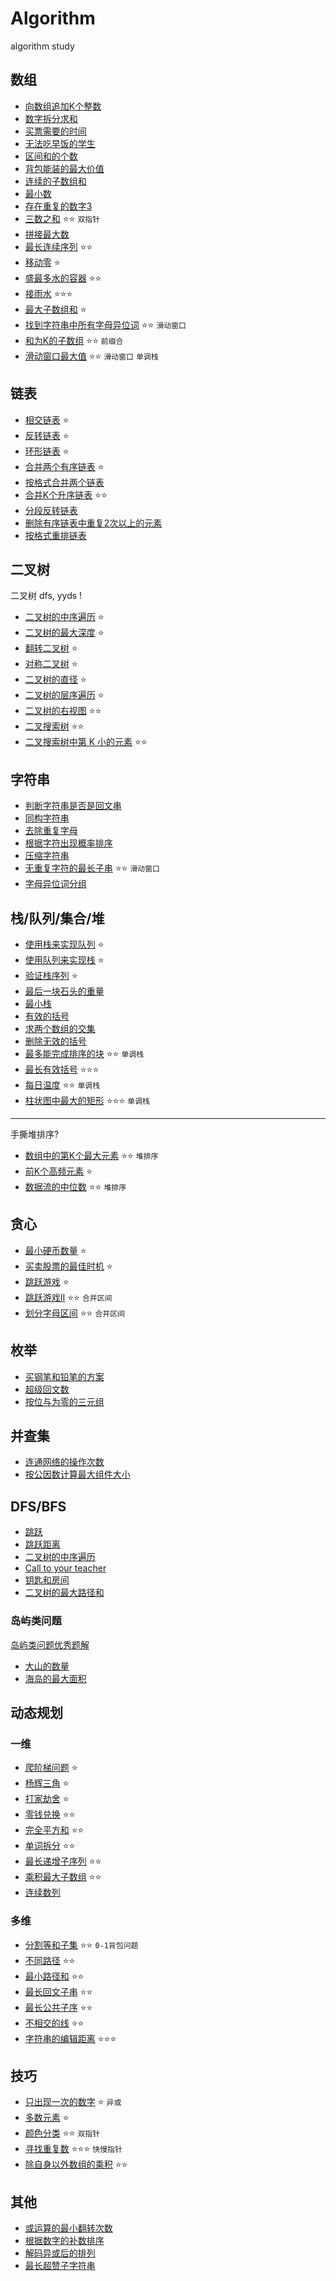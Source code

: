 # Algorithm
algorithm study

## 数组
- [向数组追加K个整数](./src/Append_K_Nums/)
- [数字拆分求和](./src/Split_Chk_Sum/)  
- [买票需要的时间](./src/Buy_Ticket_Time/)
- [无法吃早饭的学生](./src/Student_Breakfast/)
- [区间和的个数](./src/Find_Area_Num/)
- [背包能装的最大价值](./src/Max_Price_Package/)
- [连续的子数组和](./src/Serial_Array_Sum/)
- [最小数](./src/Min_Numbers/)
- [存在重复的数字3]()
- [三数之和](./src/Three_Number_Sum/README.md) ⭐️⭐️ `双指针`
- [拼接最大数](./src/Split_Max_Number/)
- [最长连续序列](./src/Common_Arrays/longest_serials_array.md) ⭐️⭐️
- [移动零](./src/Common_Arrays/move_zero.md) ⭐️
- [盛最多水的容器](./src/Common_Arrays/package_max_water_container.md) ⭐️⭐️
- [接雨水](./src/Common_Arrays/trap_water.md) ⭐️⭐️⭐️
- [最大子数组和](./src/Common_Arrays/max_sub_array.md) ⭐️
- [找到字符串中所有字母异位词](./src/Common_Arrays/find_anagrams.md) ⭐️⭐️ `滑动窗口`
- [和为K的子数组](./src/Common_Arrays/sub_array_sum.md) ⭐️⭐️ `前缀合`
- [滑动窗口最大值](./src/Common_Arrays/max_sliding_window.md) ⭐️⭐️ `滑动窗口` `单调栈`

## 链表
- [相交链表](./src/Common_List/Intersection_link_list.md) ⭐️
- [反转链表](./src/Common_List/reverse_list.md) ⭐️
- [环形链表](./src/Common_List/cycle_list.md) ⭐️
- [合并两个有序链表](./src/Merge_Two_List/) ⭐️
- [按格式合并两个链表](./src/Combine_Two_List/)
- [合并K个升序链表](./src/Merge_K_List/) ⭐️⭐️
- [分段反转链表](./src/Revese_List/)
- [删除有序链表中重复2次以上的元素](./src/Delete_Duplicate_Number/)
- [按格式重排链表](./src/ReSort_List/)

## 二叉树

二叉树 dfs, yyds !

- [二叉树的中序遍历](./src/Binary_Tree/In-order_traversal.md) ⭐️
- [二叉树的最大深度](./src/Binary_Tree/Max_depth.md) ⭐️
- [翻转二叉树](./src/Binary_Tree/Flip_binary_tree.md) ⭐️
- [对称二叉树](./src/Binary_Tree/Symmetric_binary.md) ⭐️
- [二叉树的直径](./src/Binary_Tree/Diameter_binary_tree.md) ⭐️
- [二叉树的层序遍历](./src/Binary_Tree/Level-order_traversal.md) ⭐️
- [二叉树的右视图](./src/Binary_Tree/Right_view_tree.md) ⭐️⭐️
- [二叉搜索树](./src/Binary_Tree/Binary_search_tree.md) ⭐️⭐️
- [二叉搜索树中第 K 小的元素](./src/Binary_Tree/K_min_element_tree.md) ⭐️⭐️

## 字符串
- [判断字符串是否是回文串](./src/Check_Palindrome/)
- [同构字符串](./src/Isomorphic_Letters/)
- [去除重复字母](./src/Remove_Duplicate_Letters/)
- [根据字符出现概率排序](./src/Sort_By_Frequece/)
- [压缩字符串](./src/Press_Letters/)
- [无重复字符的最长子串](./src/Longest_No_Duplicate_Str/) ⭐️⭐️ `滑动窗口`
- [字母异位词分组](./src/Common_String/diff_str_sort.md)

## 栈/队列/集合/堆
- [使用栈来实现队列](./src/Stack_Queue/) ⭐️
- [使用队列来实现栈](./src/Queue_Stack/) ⭐️
- [验证栈序列](./src/Verity_Stack/) ⭐️
- [最后一块石头的重量](./src/Last_Stone_Quality/)
- [最小栈](./src/Min_Stack/)
- [有效的括号](./src/Valid_Brackets/)
- [求两个数组的交集](./src/Two_Arrays_Intersection/)
- [删除无效的括号](./src/Delete_Invalid_Brackets/)
- [最多能完成排序的块](./src/Common_Struct/max_chunks_to_sorted.md) ⭐️⭐️ `单调栈`
- [最长有效括号](./src/Longest_Valid_Backets/) ⭐️⭐️⭐️ 
- [每日温度](./src/Common_Struct/every_day_temp.md) ⭐️⭐️ `单调栈`
- [柱状图中最大的矩形](./src/Common_Struct/max_area_in_historm.md) ⭐️⭐️⭐️ `单调栈`

---
手撕堆排序?
- [数组中的第K个最大元素](./src/Common_Arrays/find_k_largest_element.md) ⭐️⭐️ `堆排序`
- [前K个高频元素](./src/Common_Arrays/top_k_frequent.md) ⭐️
- [数据流的中位数](./src/Common_Arrays/median_finder.md) ⭐️⭐️ `堆排序`

## 贪心
- [最小硬币数量](./src/Min_Coin_Number/README.md) ⭐️
- [买卖股票的最佳时机](./src/Buy_Sockets_Changes/) ⭐️
- [跳跃游戏](./src/Greed/can_dump.md) ⭐️
- [跳跃游戏II](./src/Greed/can_dump_II.md) ⭐️⭐️  `合并区间`
- [划分字母区间](./src/Greed/partition_labels.md) ⭐️⭐️ `合并区间`

## 枚举
- [买钢笔和铅笔的方案](./src/Buy_Pen_Pencil_Plan/)
- [超级回文数](./src/Super_PalindRome/)
- [按位与为零的三元组](./src/Count_Triplets/)

## 并查集
- [连通网络的操作次数](./src/Connection_Min_Number/)
- [按公因数计算最大组件大小](./src/Largest_Component_Size/)

## DFS/BFS
- [跳跃](./src/Jump/)
- [跳跃距离](./src/Skip_Distance/)
- [二叉树的中序遍历](./src/Middle_Print/)
- [Call to your teacher](./src/Call_to_your_teacher/)
- [钥匙和房间](./src/Key_And_Rooms/)
- [二叉树的最大路径和](./src/Max_Path_Sum/)

### 岛屿类问题

[岛屿类问题优秀题解](https://leetcode.cn/problems/number-of-islands/solutions/211211/dao-yu-lei-wen-ti-de-tong-yong-jie-fa-dfs-bian-li-/)

- [大山的数量](./src/Number_Of_Mountains/)
- [海岛的最大面积](./src/Max_Land_Area/)


## 动态规划

### 一维
- [爬阶梯问题](./src/Climb_Stairs_Problem/) ⭐️
- [杨辉三角](./src/dyamic_program/yanghui_angle.md) ⭐️
- [打家劫舍](./src/dyamic_program/rob.md) ⭐️
- [零钱兑换](./src/dyamic_program/coins_change.md) ⭐️⭐️
- [完全平方和](./src/dyamic_program/num_squares.md) ⭐️⭐️
- [单词拆分](./src/dyamic_program/work_break.md) ⭐️⭐️
- [最长递增子序列](./src/dyamic_program/length_of_lis.md) ⭐️⭐️
- [乘积最大子数组](./src/dyamic_program/max_product.md) ⭐️⭐️
- [连续数列](./src/Continuout_Sequence/)

### 多维
- [分割等和子集](./src/dyamic_program/can_partition.md) ⭐️⭐️ `0-1背包问题`
- [不同路径](./src/dyamic_program/unique_paths.md) ⭐️⭐️
- [最小路径和](./src/dyamic_program/min_path_sum.md) ⭐️⭐️
- [最长回文子串](./src/dyamic_program/longest_palindrome.md) ⭐️⭐️
- [最长公共子序](./src/dyamic_program/longest_common_subsequence.md) ⭐️⭐️
- [不相交的线](./src/dyamic_program/longest_common_subsequence.md) ⭐️⭐️
- [字符串的编辑距离](./src/Str_EditLen/) ⭐️⭐️⭐️

## 技巧
- [只出现一次的数字](./src/common_skills/single_number.md) ⭐️ `异或`
- [多数元素](./src/common_skills/majority_element.md) ⭐️
- [颜色分类](./src/common_skills/sort_colors.md) ⭐️⭐️ `双指针`
- [寻找重复数](./src/common_skills/find_duplicate.md) ⭐️⭐️⭐️ `快慢指针`
- [除自身以外数组的乘积](./src/common_skills/product_except_self.md) ⭐️⭐️


## 其他
- [或运算的最小翻转次数](./src/Min_Flips/)
- [根据数字的补数排序](./src/Replenish_Sort/)
- [解码异或后的排列]()
- [最长超赞子字符串](./src/Longest_Beautiful_Str/)